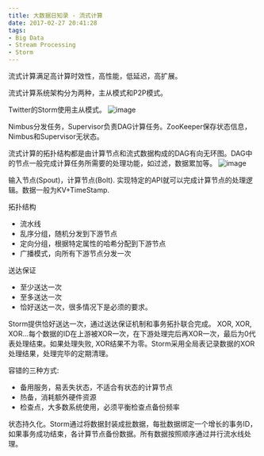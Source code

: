 ```yaml
---
title: 大数据日知录 - 流式计算
date: 2017-02-27 20:41:28
tags:
- Big Data
- Stream Processing
- Storm
---
```

流式计算满足高计算时效性，高性能，低延迟，高扩展。

流式计算系统架构分为两种，主从模式和P2P模式。

Twitter的Storm使用主从模式。
![image](http://openbus.readthedocs.io/en/latest/_images/DiagramStorm.png)

<!-- more -->

Nimbus分发任务，Supervisor负责DAG计算任务。ZooKeeper保存状态信息，Nimbus和Supervisor无状态。

流式计算的拓扑结构都是由计算节点和流式数据构成的DAG有向无环图。DAG中的节点一般完成计算任务所需要的处理功能，如过滤，数据累加等。
![image](http://www.ibm.com/developerworks/library/os-twitterstorm/figure1.gif)

输入节点(Spout)，计算节点(Bolt). 实现特定的API就可以完成计算节点的处理逻辑。数据一般为KV+TimeStamp.

拓扑结构
- 流水线
- 乱序分组，随机分发到下游节点
- 定向分组，根据特定属性的哈希分配到下游节点
- 广播模式，向所有下游节点分发一次

送达保证
- 至少送达一次
- 至多送达一次
- 恰好送达一次，很多情况下是必须的要求。

Storm提供恰好送达一次，通过送达保证机制和事务拓扑联合完成。 XOR, XOR, XOR...每个数据的ID在上游被XOR一次，在下游处理完后再XOR一次，最后为0代表处理结束。如果处理失败, XOR结果不为零。Storm采用全局表记录数据的XOR处理结果，处理完毕的定期清理。 

容错的三种方式: 
- 备用服务，易丢失状态，不适合有状态的计算节点
- 热备，消耗额外硬件资源
- 检查点，大多数系统使用，必须平衡检查点备份频率

状态持久化。Storm通过将数据封装成批数据，每批数据绑定一个增长的事务ID，如果事务成功结束，各计算节点备份数据。所有数据按照顺序通过并行流水线处理。





